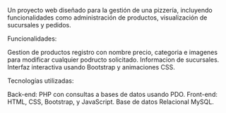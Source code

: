 Un proyecto web diseñado para la gestión de una pizzería, incluyendo funcionalidades como administración de productos, visualización de sucursales y pedidos.

Funcionalidades:

Gestion de productos registro con nombre precio, categoria e imagenes para modificar cualquier podructo solicitado.
Informacion de sucursales.
Interfaz interactiva usando Bootstrap y animaciones CSS.

Tecnologías utilizadas:

Back-end: PHP con consultas a bases de datos usando PDO.
Front-end: HTML, CSS, Bootstrap, y JavaScript.
Base de datos Relacional MySQL.

